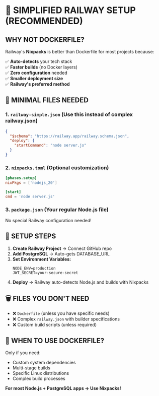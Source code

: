# 🚀 SIMPLIFIED RAILWAY SETUP (RECOMMENDED)

## WHY NOT DOCKERFILE?

Railway's **Nixpacks** is better than Dockerfile for most projects because:

✅ **Auto-detects** your tech stack  
✅ **Faster builds** (no Docker layers)  
✅ **Zero configuration** needed  
✅ **Smaller deployment size**  
✅ **Railway's preferred method**  

## 📁 MINIMAL FILES NEEDED

### 1. `railway-simple.json` (Use this instead of complex railway.json)
```json
{
  "$schema": "https://railway.app/railway.schema.json",
  "deploy": {
    "startCommand": "node server.js"
  }
}
```

### 2. `nixpacks.toml` (Optional customization)
```toml
[phases.setup]
nixPkgs = ['nodejs_20']

[start]
cmd = 'node server.js'
```

### 3. `package.json` (Your regular Node.js file)
No special Railway configuration needed!

## 🎯 SETUP STEPS

1. **Create Railway Project** → Connect GitHub repo
2. **Add PostgreSQL** → Auto-gets DATABASE_URL  
3. **Set Environment Variables:**
   ```
   NODE_ENV=production
   JWT_SECRET=your-secure-secret
   ```
4. **Deploy** → Railway auto-detects Node.js and builds with Nixpacks

## 🗑️ FILES YOU DON'T NEED
- ❌ `Dockerfile` (unless you have specific needs)
- ❌ Complex `railway.json` with builder specifications
- ❌ Custom build scripts (unless required)

## 🤔 WHEN TO USE DOCKERFILE?
Only if you need:
- Custom system dependencies
- Multi-stage builds  
- Specific Linux distributions
- Complex build processes

**For most Node.js + PostgreSQL apps → Use Nixpacks!** 